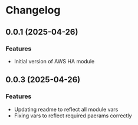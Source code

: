 # Changelog

## 0.0.1 (2025-04-26)

### Features
- Initial version of AWS HA module

## 0.0.3 (2025-04-26)

### Features
- Updating readme to reflect all module vars
- Fixing vars to reflect required paerams correctly
